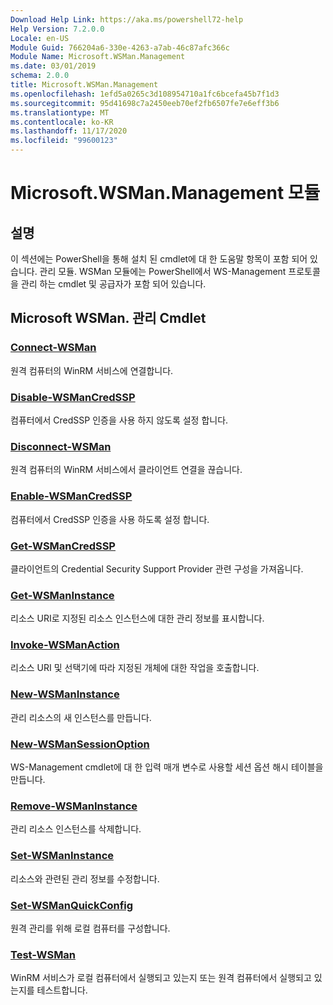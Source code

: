 ```yaml
---
Download Help Link: https://aka.ms/powershell72-help
Help Version: 7.2.0.0
Locale: en-US
Module Guid: 766204a6-330e-4263-a7ab-46c87afc366c
Module Name: Microsoft.WSMan.Management
ms.date: 03/01/2019
schema: 2.0.0
title: Microsoft.WSMan.Management
ms.openlocfilehash: 1efd5a0265c3d108954710a1fc6bcefa45b7f1d3
ms.sourcegitcommit: 95d41698c7a2450eeb70ef2fb6507fe7e6eff3b6
ms.translationtype: MT
ms.contentlocale: ko-KR
ms.lasthandoff: 11/17/2020
ms.locfileid: "99600123"
---
```

# Microsoft.WSMan.Management 모듈

## 설명

이 섹션에는 PowerShell을 통해 설치 된 cmdlet에 대 한 도움말 항목이 포함 되어 있습니다. 관리 모듈. WSMan 모듈에는 PowerShell에서 WS-Management 프로토콜을 관리 하는 cmdlet 및 공급자가 포함 되어 있습니다.

## Microsoft WSMan. 관리 Cmdlet

### [Connect-WSMan](Connect-WSMan.md)
원격 컴퓨터의 WinRM 서비스에 연결합니다.

### [Disable-WSManCredSSP](Disable-WSManCredSSP.md)
컴퓨터에서 CredSSP 인증을 사용 하지 않도록 설정 합니다.

### [Disconnect-WSMan](Disconnect-WSMan.md)
원격 컴퓨터의 WinRM 서비스에서 클라이언트 연결을 끊습니다.

### [Enable-WSManCredSSP](Enable-WSManCredSSP.md)
컴퓨터에서 CredSSP 인증을 사용 하도록 설정 합니다.

### [Get-WSManCredSSP](Get-WSManCredSSP.md)
클라이언트의 Credential Security Support Provider 관련 구성을 가져옵니다.

### [Get-WSManInstance](Get-WSManInstance.md)
리소스 URI로 지정된 리소스 인스턴스에 대한 관리 정보를 표시합니다.

### [Invoke-WSManAction](Invoke-WSManAction.md)
리소스 URI 및 선택기에 따라 지정된 개체에 대한 작업을 호출합니다.

### [New-WSManInstance](New-WSManInstance.md)
관리 리소스의 새 인스턴스를 만듭니다.

### [New-WSManSessionOption](New-WSManSessionOption.md)
WS-Management cmdlet에 대 한 입력 매개 변수로 사용할 세션 옵션 해시 테이블을 만듭니다.

### [Remove-WSManInstance](Remove-WSManInstance.md)
관리 리소스 인스턴스를 삭제합니다.

### [Set-WSManInstance](Set-WSManInstance.md)
리소스와 관련된 관리 정보를 수정합니다.

### [Set-WSManQuickConfig](Set-WSManQuickConfig.md)
원격 관리를 위해 로컬 컴퓨터를 구성합니다.

### [Test-WSMan](Test-WSMan.md)
WinRM 서비스가 로컬 컴퓨터에서 실행되고 있는지 또는 원격 컴퓨터에서 실행되고 있는지를 테스트합니다.

